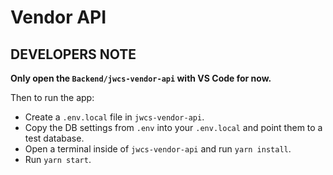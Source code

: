 # Vendor API

## DEVELOPERS NOTE

**Only open the `Backend/jwcs-vendor-api` with VS Code for now.**

Then to run the app:

- Create a `.env.local` file in `jwcs-vendor-api`.
- Copy the DB settings from `.env` into your `.env.local` and point them
  to a test database.
- Open a terminal inside of `jwcs-vendor-api` and run `yarn install`.
- Run `yarn start`.

